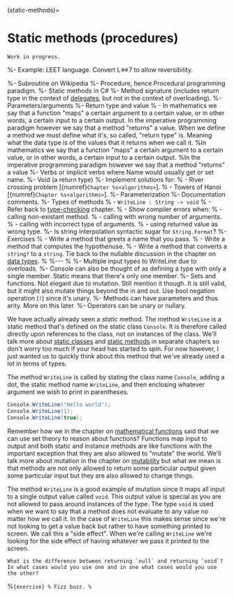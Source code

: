 (static-methods)=
# Static methods (procedures)

```{warning}
Work in progress.
```

%- Example: LEET language. Convert L<=>7 to allow reversibility.

%- Subroutine on Wikipedia
%- Procedure, hence Procedural programming paradigm.
%- Static methods in C\#
%- Method signature (includes return type in the context of [delegates](https://docs.microsoft.com/en-us/dotnet/csharp/programming-guide/delegates/), but not in the context of overloading).
%- Parameters/arguments
%- Return type and value
%  - In mathematics we say that a function "maps" a certain argument to a certain value, or in other words, a certain input to a certain output. In the imperative programming paradigm however we say that a method "returns" a value. When we define a method we must define what it's, so called, "return type" is. Meaning what the data type is of the values that it returns when we call it.
%In mathematics we say that a function "maps" a certain argument to a certain value, or in other words, a certain input to a certain output.
%In the imperative programming paradigm however we say that a method "returns" a value 
%- Verbs or implicit verbs where Name would usually get or set name.
%- Void (a return type)
%- Implement solutions for:
%  - River crossing problem [{numref}`Chapter %s<algorithms>`].
%  - Towers of Hanoi [{numref}`Chapter %s<algorithms>`].
%- Parameterization
%- Documentation comments.
%- Types of methods
%  - `WriteLine : String -> void`
%  - Refer back to [type-checking](type-checking) chapter.
%  - Show compiler errors when:
%    - calling non-existant method.
%    - calling with wrong number of arguments.
%    - calling with incorrect type of arguments.
%    - using returned value as wrong type.
%- Is string interpolation syntactic sugar for `String.Format`?
%- Exercises
%  - Write a method that greets a name that you pass.
%  - Write a method that computes the hypothenuse.
%  - Write a method that converts a `string?` to a `string`. Tie back to the nullable discussion in the chapter on [data types](data-types).
%
%---
%
%- Multiple input types to WriteLine due to overloads.
%- Console can also be thought of as defining a type with only a single member. Static means that there's only one member.
%- Sets and functions. Not elegant due to mutation. Still mention it though. It is still valid, but it might also mutate things beyond the in and out. Use bool negation operation (`!`) since it's unary.
%- Methods can have parameters and thus arity. More on this later.
%- Operators can be unary or nullary.

We have actually already seen a *static* method.
The method `WriteLine` is a static method that's defined on the static class `Console`.
It is therefore called directly upon references to the class, not on instances of the class.
We'll talk more about [static classes](static-classes) and [static methods](static-methods) in separate chapters so don't worry too much if your head has started to spin.
For now however, I just wanted us to quickly think about this method that we've already used a lot in terms of types.

The method `WriteLine` is called by stating the class name `Console`, adding a dot, the static method name `WriteLine`, and then enclosing whatever argument we wish to print in parentheses.

```csharp
Console.WriteLine("Hello world");
Console.WriteLine(1);
Console.WriteLine(true);
```

Remember how we in the chapter on [mathematical functions](functions) said that we can use set theory to reason about functions?
Functions map input to output and both static and instance methods are like functions with the important exception that they are also allowed to "mutate" the world.
We'll talk more about mutation in the chapter on [mutability](mutability) but what we mean is that methods are not only allowed to return some particular output given some particular input but they are also allowed to change things.

The method `WriteLine` is a good example of mutation since it maps all input to a single output value called `void`.
This output value is special as you are not allowed to pass around instances of the type.
The type `void` is used when we want to say that a method does not evaluate to any value no matter how we call it.
In the case of `WriteLine` this makes sense since we're not looking to get a value back but rather to have something printed to screen.
We call this a "side effect".
When we're calling `WriteLine` we're looking for the side effect of having whatever we pass it printed to the screen.


```{exercise}
What is the difference between returning `null` and returning `void`?
In what cases would you use one and in one what cases would you use the other?
```


%```{exercise}
% Fizz buzz.
%```
